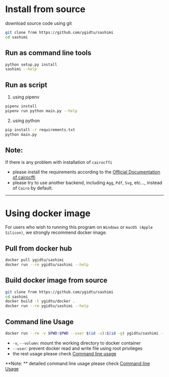 
# Install from source

download source code using git
```bash
git clone from https://github.com/ygidtu/sashimi
cd sashimi
```

## Run as command line tools

```bash
python setup.py install
sashimi --help
```

## Run as script
1. using pipenv
```bash
pipenv install
pipenv run python main.py --help
```

2. using python
```bash
pip install -r requirements.txt
python main.py
```

## Note:
If there is any problem with installation of `cairocffi`

- please install the requirements according to the [Official Documentation of cairocffi](https://cairocffi.readthedocs.io/en/stable/overview.html)
- please try to use another backend, including `Agg`, `Pdf`, `Svg`, etc..., instead of `Cairo` by default.

---

# Using docker image

For users who wish to running this program on `Windows` or `macOS (Apple Silicon)`, we strongly recommend docker image.

## Pull from docker hub
```bash
docker pull ygidtu/sashimi
docker run --rm ygidtu/sashimi --help
```

## Build docker image from source
```bash
git clone from https://github.com/ygidtu/sashimi
cd sashimi
docker build -t ygidtu/docker .
docker run --rm ygidtu/sashimi --help
```

## Command line Usage

```bash
docker run --rm -v $PWD:$PWD --user $(id -u):$(id -g) ygidtu/sashimi --help
```

- `-v`, `--volumn`: mount the working directory to docker container
- `--user`: prevent docker read and write file using root privileges
- the rest usage please check [Command line usage](./command_line_usage.md)

**Note: ** detailed command line usage please check [Command line Usage](./command_line_usage.md)